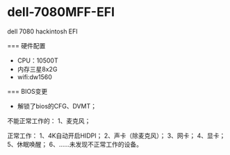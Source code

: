 # dell-7080MFF-EFI
dell 7080 hackintosh EFI

=== 硬件配置
* CPU：10500T
* 内存三星8x2G
* wifi:dw1560

=== BIOS变更
* 解锁了bios的CFG、DVMT；


不能正常工作的：
1、麦克风；

正常工作：
1、4K自动开启HIDPI；
2、声卡（除麦克风）；
3、网卡；
4、显卡；
5、休眠唤醒；
6、......未发现不正常工作的设备。

